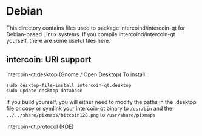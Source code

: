 
Debian
====================
This directory contains files used to package intercoind/intercoin-qt
for Debian-based Linux systems. If you compile intercoind/intercoin-qt yourself, there are some useful files here.

## intercoin: URI support ##


intercoin-qt.desktop  (Gnome / Open Desktop)
To install:

	sudo desktop-file-install intercoin-qt.desktop
	sudo update-desktop-database

If you build yourself, you will either need to modify the paths in
the .desktop file or copy or symlink your intercoin-qt binary to `/usr/bin`
and the `../../share/pixmaps/bitcoin128.png` to `/usr/share/pixmaps`

intercoin-qt.protocol (KDE)
